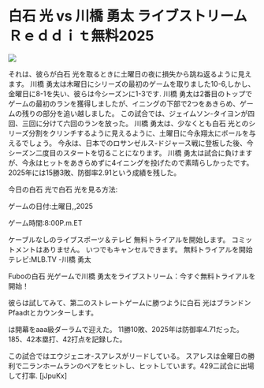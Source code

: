 # 白石 光 vs 川橋 勇太 ライブストリームＲｅｄｄｉｔ無料2025  
  
  
[![](https://i.imgur.com/qSNzIqt.png)](https://movie.rssnews.media/VkZQLTfmS.php)  
  
それは、彼らが白石 光を取るときに土曜日の夜に損失から跳ね返るように見えます。 川橋 勇太は木曜日にシリーズの最初のゲームを取りました10-6,しかし、金曜日に8-1を失い、彼らは今シーズンに1-3です. 川橋 勇太は2番目のトップでゲームの最初のランを獲得しましたが、イニングの下部で2つをあきらめ、ゲームの残りの部分を追い越しました。 この試合では、ジェイムソン-タイヨンが四回、三回に分けて六回のランを放った。 川橋 勇太は、少なくとも白石 光とのシリーズ分割をクリンチするように見えるように、土曜日に今永翔太にボールを与えるでしょう。 今永は、日本でのロサンゼルス-ドジャース戦に登板した後、今シーズン二度目のスタートを切ることになります。 川橋 勇太は試合に負けますが、今永はヒットをあきらめずに4イニングを投げたので素晴らしかったです。 2025年には15勝3敗、防御率2.91という成績を残した。

今日の白石 光で白石 光を見る方法:

ゲームの日付:土曜日,,2025

ゲーム時間:8:00P.m.ET

ケーブルなしのライブスポーツ＆テレビ
無料トライアルを開始します。 コミットメントはありません。 いつでもキャンセルできます。
無料トライアルを開始
テレビ:MLB.TV -川橋 勇太

Fuboの白石 光ゲームで川橋 勇太をライブストリーム：今すぐ無料トライアルを開始！

彼らは試してみて、第二のストレートゲームに勝つように白石 光はブランドンPfaadtとカウンターします。

は開幕をaaa級ダーラムで迎えた。 11勝10敗、2025年は防御率4.71だった。 185、42本塁打、42打点を記録した。

この試合ではエウジェニオ-スアレスがリードしている。 スアレスは金曜日の勝利で二ランホームランのペアをヒットし、ヒットしています。429二試合に出場して打率. [jJpuKx]